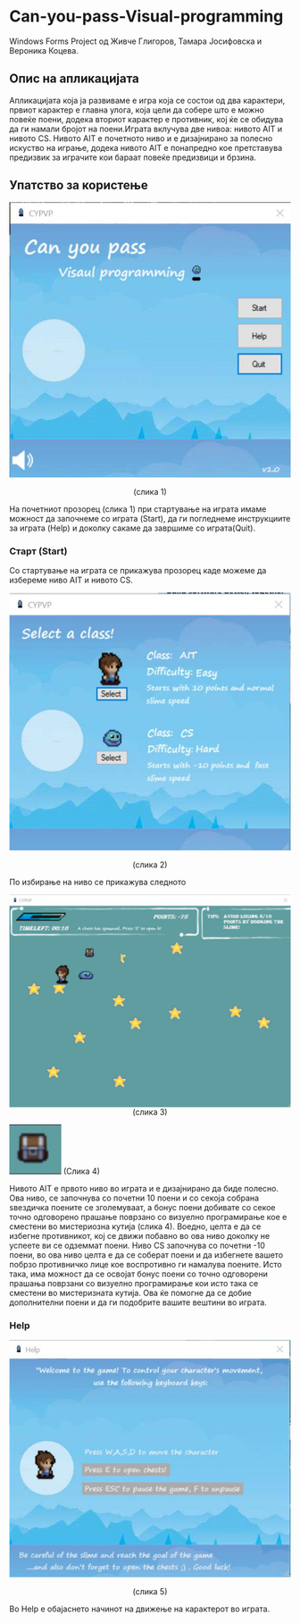 # Can-you-pass-Visual-programming
Windows Forms Project од Живче Глигоров, Тамара Јосифовска и Верoника Коцева.


## Опис на апликацијата
Апликацијата која ја развивамe е игра која се состои од  два карактери, првиот карактер е главна улога, која цели да собере што е можно повеќе поени, додека вториот карактер е противник, кој ќе се обидува да ги намали бројот на поени.Играта вклучува две нивоа: нивото AIT и нивото CS. Нивото AIT е почетното ниво и е дизајнирано за полесно искуство на играње, додека нивото AIT е понапредно кое претставува предизвик за играчите кои бараат повеќе предизвици и брзина.

## Упатство за користење
<p align="center">
  <img src="./CYPVP/assets/ReadMe_images/prva.jpg" /
</p>
<p align="center">
(слика 1)
</p>

На почетниот прозорец (слика 1) при стартување на играта имаме можност да започнеме со играта (Start), да ги погледнеме инструкциите за играта  (Help) и доколку сакаме да завршиме со играта(Quit).
### Старт (Start)

Со стартување на играта се прикажува прозорец каде можеме да избереме ниво AIT и нивото CS.
<p align="center">
  <img src="./CYPVP/assets/ReadMe_images/vtora.jpg" /
</p>
<p align="center">
(слика 2)
</p>


По избирање на ниво се прикажува следното

<p align="center">
  <img src="./CYPVP/assets/ReadMe_images/glaven.jpg" /
<p align="center">
(слика 3)
</p>
<img src="./CYPVP/assets/ReadMe_images/box.jpg" /
<span> (Слика 4)</span>
</p>

Нивото AIT е првото ниво во играта и е дизајнирано да биде полесно. Ова ниво, се започнува со почетни 10 поени и со секоја собрана ѕвездичка поените се зголемуваат, а бонус поени добивате со секое точно одговорено прашање поврзано со визуелно програмирање кое е сместени во мистериозна кутија (слика 4). Воедно, целта е да се избегне противникот, кој се движи побавно во ова ниво доколку не успеете ви се одземмат поени.
Ниво CS започнува со  почетни -10 поени, во ова ниво целта е да се соберат поени и да избегнете вашето побрзо противничко лице кое воспротивно ги намалува поените. Исто така, има можност да се освојат бонус поени со точно одговорени прашања поврзани со визуелно програмирање кои исто така се сместени во мистеризната кутија. Ова ќе помогне да се добие дополнителни поени и да ги подобрите вашите вештини во играта.

### Help

<p align="center">
  <img src="./CYPVP/assets/ReadMe_images/help.jpg" /
</p>
<p align="center">
(слика 5)
</p>
Во Help е обајаснето начинот на движење на карактерот во играта.
